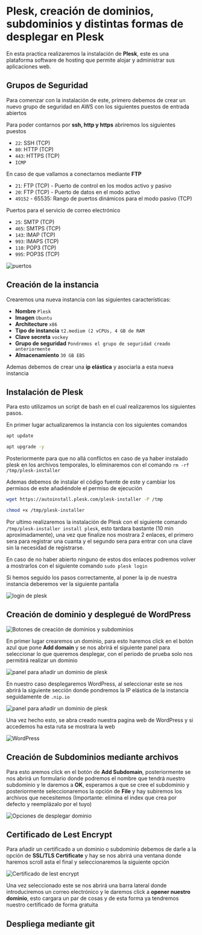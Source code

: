 # Plesk, creación de dominios, subdominios y distintas formas de desplegar en Plesk

En esta practica realizaremos la instalación de __Plesk__, este es una plataforma software de hosting que permite alojar y administrar sus aplicaciones web.

## Grupos de Seguridad

Para comenzar con la instalación de este, primero debemos de crear un nuevo grupo de seguridad en AWS con los siguientes puestos de entrada abiertos

Para poder contarnos por __ssh, http y https__ abriremos los siguientes puestos

* ``22``: SSH (TCP)
* ``80``: HTTP (TCP)
* ``443``: HTTPS (TCP)
* ``ICMP``

En caso de que vallamos a conectarnos mediante __FTP__

* ``21``: FTP (TCP) - Puerto de control en los modos activo y pasivo
* ``20``: FTP (TCP) - Puerto de datos en el modo activo
* ``49152`` - 65535: Rango de puertos dinámicos para el modo pasivo (TCP)


Puertos para el servicio de correo electrónico

* ``25``: SMTP (TCP)
* ``465``: SMTPS (TCP)
* ``143``: IMAP (TCP)
* ``993``: IMAPS (TCP)
* ``110``: POP3 (TCP)
* ``995``: POP3S (TCP)

![puertos](./img/image.png)

## Creación de la instancia

Crearemos una nueva instancia con las siguientes características:

* __Nombre__ ``Plesk``
* __Imagen__ ``Ubuntu``
* __Architecture__ ``x86``
* __Tipo de instancia__ ``t2.medium (2 vCPUs, 4 GB de RAM``
* __Clave secreta__ ``vockey``
* __Grupo de seguridad__ ``Pondremos el grupo de seguridad creado anteriormente``
* __Almacenamiento__ ``30 GB EBS``

Ademas debemos de crear una __ip elástica__ y asociarla a esta nueva instancia

## Instalación de Plesk

Para esto utilizamos un script de bash en el cual realizaremos los siguientes pasos.

En primer lugar actualizaremos la instancia con los siguientes comandos

``` sh
apt update

apt upgrade -y
```

Posteriormente para que no allá conflictos en caso de ya haber instalado plesk en los archivos temporales, lo eliminaremos con el comando ``rm -rf /tmp/plesk-installer``

Ademas debemos de instalar el código fuente de este y cambiar los permisos de este añadiéndole el permiso de ejecución

``` sh
wget https://autoinstall.plesk.com/plesk-installer -P /tmp

chmod +x /tmp/plesk-installer
```

Por ultimo realizaremos la instalación de Plesk con el siguiente comando ``/tmp/plesk-installer install plesk``, esto tardara bastante (10 min aproximadamente), una vez que finalize nos mostrara 2 enlaces, el primero sera para registrar una cuanta y el segundo sera para entrar con una clave sin la necesidad de registrarse.

En caso de no haber abierto ninguno de estos dos enlaces podremos volver a mostrarlos con el siguiente comando ``sudo plesk login``

Si hemos seguido los pasos correctamente, al poner la ip de nuestra instancia deberemos ver la siguiente pantalla

![login de plesk](./img/indexPlesk.png)

## Creación de dominio y desplegué de WordPress

![Botones de creación de dominios y subdominios](./img/btnadddomain.png)

En primer lugar crearemos un dominio, para esto haremos click en el botón azul que pone __Add domain__ y se nos abrirá el siguiente panel para seleccionar lo que queremos desplegar, con el periodo de prueba solo nos permitirá realizar un dominio

![panel para añadir un dominio de plesk](./img/panelAddDomain.png)

En nuestro caso desplegaremos WordPress, al seleccionar este se nos abrirá la siguiente sección donde pondremos la IP elástica de la instancia seguidamente de ``.nip.io`` 

![panel para añadir un dominio de plesk](./img/paneldomain.png)

Una vez hecho esto, se abra creado nuestra pagina web de WordPress y si accedemos ha esta ruta se mostrara la web

![WordPress](./img/wordpress.png)

## Creación de Subdominios mediante archivos

Para esto aremos click en el botón de __Add Subdomain__, posteriormente se nos abrirá un formulario donde podremos el nombre que tendrá nuestro subdominio y le daremos a __OK__, esperamos a que se cree el subdominio y posteriormente seleccionaremos la opción de __File__ y hay subiremos los archivos que necesitemos (Importante: elimina el index que crea por defecto y reemplázalo por el tuyo)

![Opciones de desplegar dominio](./img/subdominio.png)

## Certificado de Lest Encrypt

Para añadir un certificado a un dominio o subdominio debemos de darle a la opción de __SSL/TLS Certificate__ y hay se nos abrirá una ventana donde haremos scroll asta el final y seleccionaremos la siguiente opción

![Certificado de lest encrypt](./img/certificadoLestEncrypt.png)

Una vez seleccionado este se nos abrirá una barra lateral donde introduciremos un correo electrónico y le daremos click a __opener nuestro dominio__, esto cargara un par de cosas y de esta forma ya tendremos nuestro certificado de forma gratuita

## Despliega mediante git

